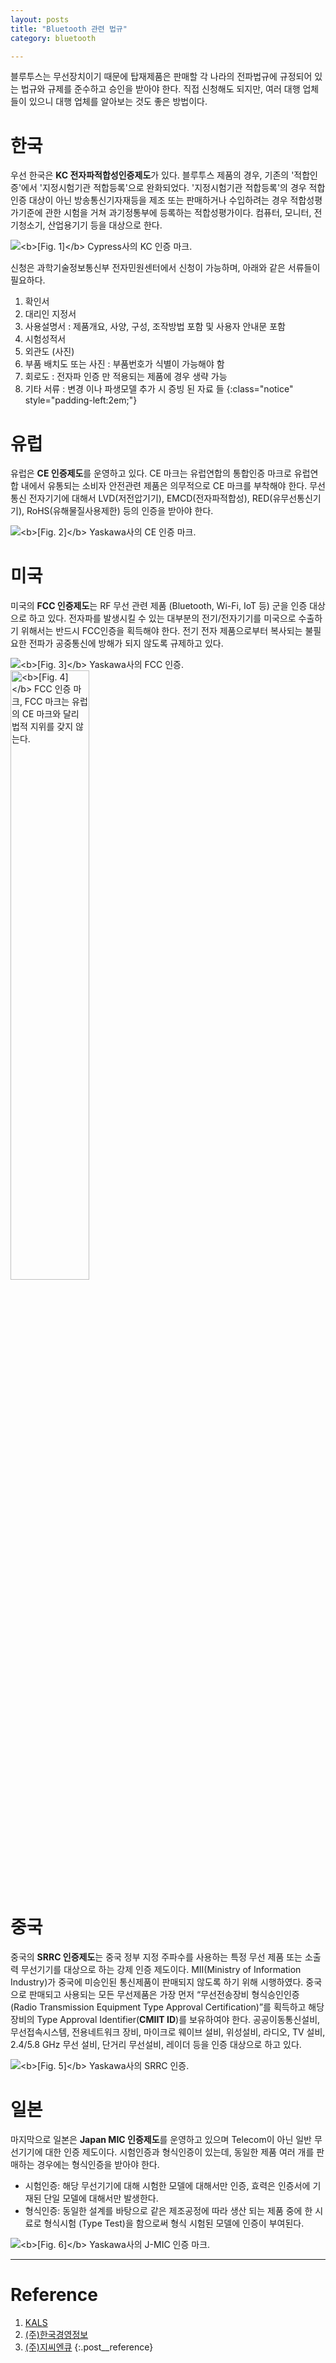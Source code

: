 ```yaml
---
layout: posts
title: "Bluetooth 관련 법규"
category: bluetooth

---
```


블루투스는 무선장치이기 때문에 탑재제품은 판매할 각 나라의 전파법규에 규정되어 있는 법규와 규제를 준수하고 승인을 받아야 한다. 직접 신청해도 되지만, 여러 대행 업체들이 있으니 대행 업체를 알아보는 것도 좋은 방법이다.

# 한국

우선 한국은 **KC 전자파적합성인증제도**가 있다. 블루투스 제품의 경우, 기존의 '적합인증'에서 '지정시험기관 적합등록'으로 완화되었다. '지정시험기관 적합등록'의 경우 적합인증 대상이 아닌 방송통신기자재등을 제조 또는 판매하거나 수입하려는 경우 적합성평가기준에 관한 시험을 거쳐 과기정통부에 등록하는 적합성평가이다. 컴퓨터, 모니터, 전기청소기, 산업용기기 등을 대상으로 한다.

<img class="modal" src="/_pages/projects/bluetooth/images/law/1.png" alt="<b>[Fig. 1]</b> Cypress사의 KC 인증 마크."/>

신청은 과학기술정보통신부 전자민원센터에서 신청이 가능하며, 아래와 같은 서류들이 필요하다.

1. 확인서
2. 대리인 지정서
3. 사용설명서 : 제품개요, 사양, 구성, 조작방법 포함 및 사용자 안내문 포함
4. 시험성적서
5. 외관도 (사진)
6. 부품 배치도 또는 사진 : 부품번호가 식별이 가능해야 함
7. 회로도 : 전자파 인증 만 적용되는 제품에 경우 생략 가능
8. 기타 서류 : 변경 이나 파생모델 추가 시 증빙 된 자료 들
{:class="notice" style="padding-left:2em;"}

# 유럽

유럽은 **CE 인증제도**를 운영하고 있다. CE 마크는 유럽연합의 통합인증 마크로 유럽연합 내에서 유통되는 소비자 안전관련 제품은 의무적으로 CE 마크를 부착해야 한다. 무선 통신 전자기기에 대해서 LVD(저전압기기), EMCD(전자파적합성), RED(유무선통신기기), RoHS(유해물질사용제한) 등의 인증을 받아야 한다.

<img class="modal img__small" src="/_pages/projects/bluetooth/images/law/2.png" alt="<b>[Fig. 2]</b> Yaskawa사의 CE 인증 마크."/>

# 미국

미국의 **FCC 인증제도**는 RF 무선 관련 제품 (Bluetooth, Wi-Fi, IoT 등) 군을 인증 대상으로 하고 있다. 전자파를 발생시킬 수 있는 대부분의 전기/전자기기를 미국으로 수출하기 위해서는 반드시 FCC인증을 획득해야 한다. 전기 전자 제품으로부터 복사되는 불필요한 전파가 공중통신에 방해가 되지 않도록 규제하고 있다.

<div class="post__stage-container">
    <div class="post__stage">
        <img class="modal" src="/_pages/projects/bluetooth/images/law/3.png" alt="<b>[Fig. 3]</b> Yaskawa사의 FCC 인증."/>
    </div>
    <div class="post__stage">
        <img class="modal" style="width: 50%;" src="/_pages/projects/bluetooth/images/law/4.png" alt="<b>[Fig. 4]</b> FCC 인증 마크, FCC 마크는 유럽의 CE 마크와 달리 법적 지위를 갖지 않는다."/>
    </div>
</div>

# 중국

중국의 **SRRC 인증제도**는 중국 정부 지정 주파수를 사용하는 특정 무선 제품 또는 소출력 무선기기를 대상으로 하는 강제 인증 제도이다. MII(Ministry of Information Industry)가 중국에 미승인된 통신제품이 판매되지 않도록 하기 위해 시행하였다. 중국으로 판매되고 사용되는 모든 무선제품은 가장 먼저 “무선전송장비 형식승인인증(Radio Transmission Equipment Type Approval Certification)”를 획득하고 해당장비의 Type Approval Identifier(**CMIIT ID**)를 보유하여야 한다. 공공이동통신설비, 무선접속시스템, 전용네트워크 장비, 마이크로 웨이브 설비, 위성설비, 라디오, TV 설비, 2.4/5.8 GHz 무선 설비, 단거리 무선설비, 레이더 등을 인증 대상으로 하고 있다.

<img class="modal img__small" src="/_pages/projects/bluetooth/images/law/5.png" alt="<b>[Fig. 5]</b> Yaskawa사의 SRRC 인증."/>

# 일본

마지막으로 일본은 **Japan MIC 인증제도**를 운영하고 있으며 Telecom이 아닌 일반 무선기기에 대한 인증 제도이다. 시험인증과 형식인증이 있는데, 동일한 제품 여러 개를 판매하는 경우에는 형식인증을 받아야 한다.

- 시험인증: 해당 무선기기에 대해 시험한 모델에 대해서만 인증, 효력은 인증서에 기재된 단일 모델에 대해서만 발생한다.
- 형식인증: 동일한 설계를 바탕으로 같은 제조공정에 따라 생산 되는 제품 중에 한 시료로 형식시험 (Type Test)을 함으로써 형식 시험된 모델에 인증이 부여된다.

<img class="modal img__small" src="/_pages/projects/bluetooth/images/law/6.png" alt="<b>[Fig. 6]</b> Yaskawa사의 J-MIC 인증 마크."/>




---

# <a name="Reference"></a>Reference

1. <a href='http://kals.co.kr/sub/index.php' target='_blank'>KALS</a>
2. <a href='https://k-mit.com/' target='_blank'>(주)한국경영정보</a>
3. <a href='http://www.gcnq.co.kr/' target='_blank'>(주)지씨엔큐</a>
{:.post__reference}